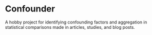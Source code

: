 # Confounder
A hobby project for identifying confounding factors and aggregation in statistical comparisons made in articles, studies, and blog posts.
